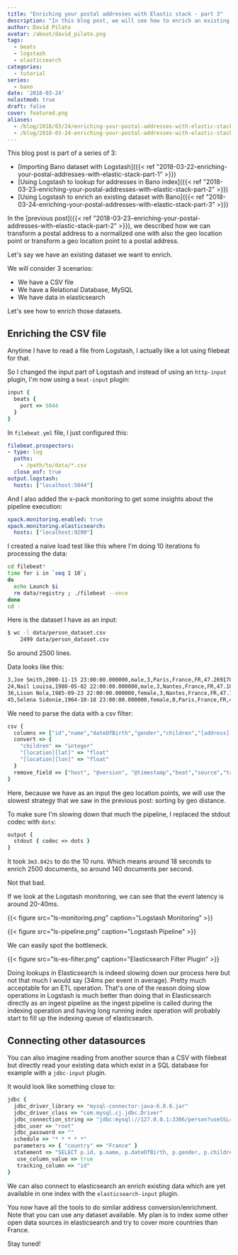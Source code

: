 ```yaml
---
title: "Enriching your postal addresses with Elastic stack - part 3"
description: "In this blog post, we will see how to enrich an existing dataset with Bano."
author: David Pilato
avatar: /about/david_pilato.png
tags:
  - beats
  - logstash
  - elasticsearch
categories:
  - tutorial
series:
  - bano
date: '2018-03-24'
nolastmod: true
draft: false
cover: featured.png
aliases:
  - /blog/2018/03/24/enriching-your-postal-addresses-with-elastic-stack-part-3/
  - /blog/2018-03-24-enriching-your-postal-addresses-with-elastic-stack-part-3/
---
```


This blog post is part of a series of 3:

* [Importing Bano dataset with Logstash]({{< ref "2018-03-22-enriching-your-postal-addresses-with-elastic-stack-part-1" >}})
* [Using Logstash to lookup for addresses in Bano index]({{< ref "2018-03-23-enriching-your-postal-addresses-with-elastic-stack-part-2" >}})
* [Using Logstash to enrich an existing dataset with Bano]({{< ref "2018-03-24-enriching-your-postal-addresses-with-elastic-stack-part-3" >}})

In the [previous post]({{< ref "2018-03-23-enriching-your-postal-addresses-with-elastic-stack-part-2" >}}), we described how we can transform a postal address to a normalized one with also the geo location point or transform a geo location point to a postal address.

Let's say we have an existing dataset we want to enrich.

We will consider 3 scenarios:

* We have a CSV file
* We have a Relational Database, MySQL
* We have data in elasticsearch

Let's see how to enrich those datasets.

<!--more-->

## Enriching the CSV file

Anytime I have to read a file from Logstash, I actually like a lot using filebeat for that.

So I changed the input part of Logstash and instead of using an `http-input` plugin, I'm now using a `beat-input` plugin:

```ruby
input {
  beats {
    port => 5044
  }
}
```

In `filebeat.yml` file, I just configured this:

```yml
filebeat.prospectors:
- type: log
  paths:
    - /path/to/data/*.csv
  close_eof: true
output.logstash:
  hosts: ["localhost:5044"]
```

And I also added the x-pack monitoring to get some insights about the pipeline execution:

```yml
xpack.monitoring.enabled: true
xpack.monitoring.elasticsearch:
  hosts: ["localhost:9200"]
```

I created a naive load test like this where I'm doing 10 iterations fo processing the data:

```sh
cd filebeat*
time for i in `seq 1 10`;
do
  echo Launch $i
  rm data/registry ; ./filebeat --once
done
cd -
```

Here is the dataset I have as an input:

```sh
$ wc -l data/person_dataset.csv 
    2499 data/person_dataset.csv
```

So around 2500 lines.

Data looks like this:

```txt
3,Joe Smith,2000-11-15 23:00:00.000000,male,3,Paris,France,FR,47.26917867489252,-1.5316220472168889,44000
24,Nail Louisa,1980-05-02 22:00:00.000000,male,3,Nantes,France,FR,47.18584787904486,-1.6181576666034811,44000
36,Lison Nola,1985-09-23 22:00:00.000000,female,3,Nantes,France,FR,47.168657958748916,-1.5826229006751034,44000
45,Selena Sidonie,1964-10-18 23:00:00.000000,female,0,Paris,France,FR,48.82788569687699,2.2706737741614242,75000
```

We need to parse the data with a csv filter:

```ruby
csv {
  columns => ["id","name","dateOfBirth","gender","children","[address][city]","[address][country]","[address][countrycode]","[location][lat]","[location][lon]","[address][zipcode]"]
  convert => {
    "children" => "integer"
    "[location][lat]" => "float"
    "[location][lon]" => "float"
  }
  remove_field => ["host", "@version", "@timestamp","beat","source","tags","offset","prospector","message"]
}
```

Here, because we have as an input the geo location points, we will use the slowest strategy that we saw in the previous post: sorting by geo distance.

To make sure I'm slowing down that much the pipeline, I replaced the stdout codec with `dots`:

```ruby
output {
  stdout { codec => dots }
}
```

It took `3m3.842s` to do the 10 runs.
Which means around 18 seconds to enrich 2500 documents, so around 140 documents per second.

Not that bad.

If we look at the Logstash monitoring, we can see that the event latency is around 20-40ms.

{{< figure src="ls-monitoring.png" caption="Logstash Monitoring" >}}

{{< figure src="ls-pipeline.png" caption="Logstash Pipeline" >}}

We can easily spot the bottleneck.

{{< figure src="ls-es-filter.png" caption="Elasticsearch Filter Plugin" >}}

 Doing lookups in Elasticsearch is indeed slowing down our process here but not that much I would say (34ms per event in average). Pretty much acceptable for an ETL operation. That's one of the reason doing slow operations in Logstash is much better than doing that in Elasticsearch directly as an ingest pipeline as the ingest pipeline is called during the indexing operation and having long running index operation will probably start to fill up the indexing queue of elasticsearch.

## Connecting other datasources

You can also imagine reading from another source than a CSV with filebeat but directly read your existing data which exist in a SQL database for example with a `jdbc-input` plugin.

It would look like something close to:

```ruby
jdbc {
  jdbc_driver_library => "mysql-connector-java-6.0.6.jar"
  jdbc_driver_class => "com.mysql.cj.jdbc.Driver"
  jdbc_connection_string => "jdbc:mysql://127.0.0.1:3306/person?useSSL=false"
  jdbc_user => "root"
  jdbc_password => ""
  schedule => "* * * * *"
  parameters => { "country" => "France" }
  statement => "SELECT p.id, p.name, p.dateOfBirth, p.gender, p.children, a.city, a.country, a.countrycode, a.lat, a.lon, a.zipcode FROM Person p, Address a WHERE a.id = p.address_id AND a.country = :country AND p.id > :sql_last_value"
   use_column_value => true
   tracking_column => "id"
}
```

We can also connect to elasticsearch an enrich existing data which are yet available in one index with the `elasticsearch-input` plugin.

You now have all the tools to do similar address conversion/enrichment. Note that you can use any dataset available.
My plan is to index some other open data sources in elasticsearch and try to cover more countries than France.

Stay tuned!
